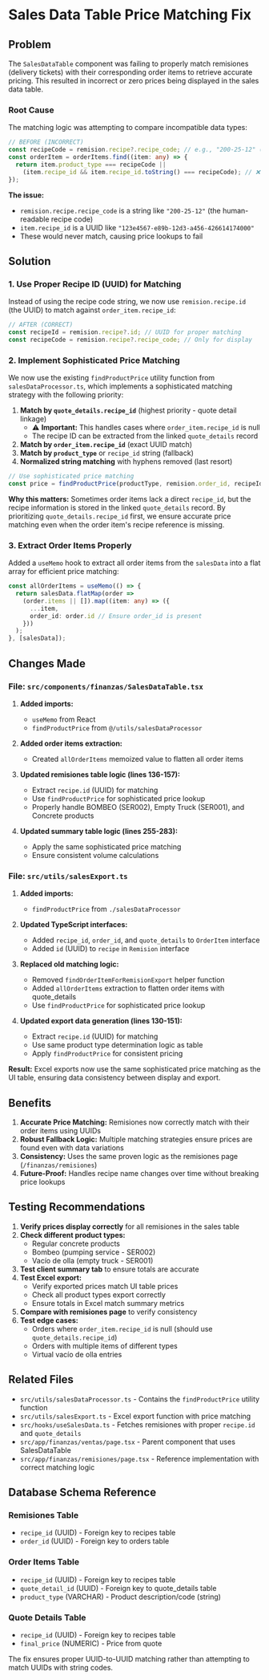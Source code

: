 # Sales Data Table Price Matching Fix

## Problem

The `SalesDataTable` component was failing to properly match remisiones (delivery tickets) with their corresponding order items to retrieve accurate pricing. This resulted in incorrect or zero prices being displayed in the sales data table.

### Root Cause

The matching logic was attempting to compare incompatible data types:

```typescript
// BEFORE (INCORRECT)
const recipeCode = remision.recipe?.recipe_code; // e.g., "200-25-12" (string)
const orderItem = orderItems.find((item: any) => {
  return item.product_type === recipeCode ||
    (item.recipe_id && item.recipe_id.toString() === recipeCode); // ❌ Comparing UUID string with recipe code
});
```

**The issue:** 
- `remision.recipe.recipe_code` is a string like `"200-25-12"` (the human-readable recipe code)
- `item.recipe_id` is a UUID like `"123e4567-e89b-12d3-a456-426614174000"`
- These would never match, causing price lookups to fail

## Solution

### 1. Use Proper Recipe ID (UUID) for Matching

Instead of using the recipe code string, we now use `remision.recipe.id` (the UUID) to match against `order_item.recipe_id`:

```typescript
// AFTER (CORRECT)
const recipeId = remision.recipe?.id; // UUID for proper matching
const recipeCode = remision.recipe?.recipe_code; // Only for display
```

### 2. Implement Sophisticated Price Matching

We now use the existing `findProductPrice` utility function from `salesDataProcessor.ts`, which implements a sophisticated matching strategy with the following priority:

1. **Match by `quote_details.recipe_id`** (highest priority - quote detail linkage)
   - ⚠️ **Important:** This handles cases where `order_item.recipe_id` is null
   - The recipe ID can be extracted from the linked `quote_details` record
2. **Match by `order_item.recipe_id`** (exact UUID match)
3. **Match by `product_type`** or `recipe_id` string (fallback)
4. **Normalized string matching** with hyphens removed (last resort)

```typescript
// Use sophisticated price matching
const price = findProductPrice(productType, remision.order_id, recipeId, allOrderItems);
```

**Why this matters:** Sometimes order items lack a direct `recipe_id`, but the recipe information is stored in the linked `quote_details` record. By prioritizing `quote_details.recipe_id` first, we ensure accurate price matching even when the order item's recipe reference is missing.

### 3. Extract Order Items Properly

Added a `useMemo` hook to extract all order items from the `salesData` into a flat array for efficient price matching:

```typescript
const allOrderItems = useMemo(() => {
  return salesData.flatMap(order => 
    (order.items || []).map((item: any) => ({
      ...item,
      order_id: order.id // Ensure order_id is present
    }))
  );
}, [salesData]);
```

## Changes Made

### File: `src/components/finanzas/SalesDataTable.tsx`

1. **Added imports:**
   - `useMemo` from React
   - `findProductPrice` from `@/utils/salesDataProcessor`

2. **Added order items extraction:**
   - Created `allOrderItems` memoized value to flatten all order items

3. **Updated remisiones table logic (lines 136-157):**
   - Extract `recipe.id` (UUID) for matching
   - Use `findProductPrice` for sophisticated price lookup
   - Properly handle BOMBEO (SER002), Empty Truck (SER001), and Concrete products

4. **Updated summary table logic (lines 255-283):**
   - Apply the same sophisticated price matching
   - Ensure consistent volume calculations

### File: `src/utils/salesExport.ts`

1. **Added imports:**
   - `findProductPrice` from `./salesDataProcessor`

2. **Updated TypeScript interfaces:**
   - Added `recipe_id`, `order_id`, and `quote_details` to `OrderItem` interface
   - Added `id` (UUID) to `recipe` in `Remision` interface

3. **Replaced old matching logic:**
   - Removed `findOrderItemForRemisionExport` helper function
   - Added `allOrderItems` extraction to flatten order items with quote_details
   - Use `findProductPrice` for sophisticated price lookup

4. **Updated export data generation (lines 130-151):**
   - Extract `recipe.id` (UUID) for matching
   - Use same product type determination logic as table
   - Apply `findProductPrice` for consistent pricing

**Result:** Excel exports now use the same sophisticated price matching as the UI table, ensuring data consistency between display and export.

## Benefits

1. **Accurate Price Matching:** Remisiones now correctly match with their order items using UUIDs
2. **Robust Fallback Logic:** Multiple matching strategies ensure prices are found even with data variations
3. **Consistency:** Uses the same proven logic as the remisiones page (`/finanzas/remisiones`)
4. **Future-Proof:** Handles recipe name changes over time without breaking price lookups

## Testing Recommendations

1. **Verify prices display correctly** for all remisiones in the sales table
2. **Check different product types:**
   - Regular concrete products
   - Bombeo (pumping service - SER002)
   - Vacío de olla (empty truck - SER001)
3. **Test client summary tab** to ensure totals are accurate
4. **Test Excel export:**
   - Verify exported prices match UI table prices
   - Check all product types export correctly
   - Ensure totals in Excel match summary metrics
5. **Compare with remisiones page** to verify consistency
6. **Test edge cases:**
   - Orders where `order_item.recipe_id` is null (should use `quote_details.recipe_id`)
   - Orders with multiple items of different types
   - Virtual vacío de olla entries

## Related Files

- `src/utils/salesDataProcessor.ts` - Contains the `findProductPrice` utility function
- `src/utils/salesExport.ts` - Excel export function with price matching
- `src/hooks/useSalesData.ts` - Fetches remisiones with proper `recipe.id` and `quote_details`
- `src/app/finanzas/ventas/page.tsx` - Parent component that uses SalesDataTable
- `src/app/finanzas/remisiones/page.tsx` - Reference implementation with correct matching logic

## Database Schema Reference

### Remisiones Table
- `recipe_id` (UUID) - Foreign key to recipes table
- `order_id` (UUID) - Foreign key to orders table

### Order Items Table
- `recipe_id` (UUID) - Foreign key to recipes table
- `quote_detail_id` (UUID) - Foreign key to quote_details table
- `product_type` (VARCHAR) - Product description/code (string)

### Quote Details Table
- `recipe_id` (UUID) - Foreign key to recipes table
- `final_price` (NUMERIC) - Price from quote

The fix ensures proper UUID-to-UUID matching rather than attempting to match UUIDs with string codes.

